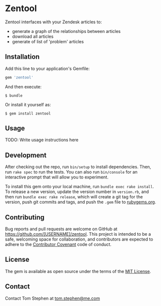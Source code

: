 # Zentool

Zentool interfaces with your Zendesk articles to:
- generate a graph of the relationships between articles
- download all articles
- generate of list of 'problem' articles

## Installation

Add this line to your application's Gemfile:

```ruby
gem 'zentool'
```

And then execute:

    $ bundle

Or install it yourself as:

    $ gem install zentool

## Usage

TODO: Write usage instructions here

## Development

After checking out the repo, run `bin/setup` to install dependencies. Then, run `rake spec` to run the tests. You can also run `bin/console` for an interactive prompt that will allow you to experiment.

To install this gem onto your local machine, run `bundle exec rake install`. To release a new version, update the version number in `version.rb`, and then run `bundle exec rake release`, which will create a git tag for the version, push git commits and tags, and push the `.gem` file to [rubygems.org](https://rubygems.org).

## Contributing

Bug reports and pull requests are welcome on GitHub at https://github.com/[USERNAME]/zentool. This project is intended to be a safe, welcoming space for collaboration, and contributors are expected to adhere to the [Contributor Covenant](http://contributor-covenant.org) code of conduct.


## License

The gem is available as open source under the terms of the [MIT License](http://opensource.org/licenses/MIT).

## Contact
Contact Tom Stephen at tom.stephen@me.com
